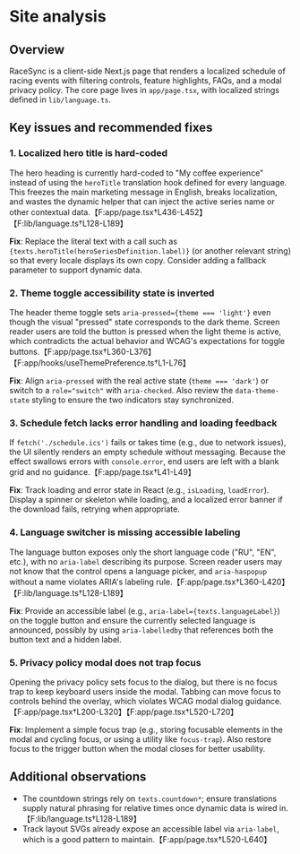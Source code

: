 # Site analysis

## Overview
RaceSync is a client-side Next.js page that renders a localized schedule of racing events with filtering controls, feature highlights, FAQs, and a modal privacy policy. The core page lives in `app/page.tsx`, with localized strings defined in `lib/language.ts`.

## Key issues and recommended fixes

### 1. Localized hero title is hard-coded
The hero heading is currently hard-coded to "My coffee experience" instead of using the `heroTitle` translation hook defined for every language. This freezes the main marketing message in English, breaks localization, and wastes the dynamic helper that can inject the active series name or other contextual data.【F:app/page.tsx†L436-L452】【F:lib/language.ts†L128-L189】

**Fix**: Replace the literal text with a call such as `{texts.heroTitle(heroSeriesDefinition.label)}` (or another relevant string) so that every locale displays its own copy. Consider adding a fallback parameter to support dynamic data.

### 2. Theme toggle accessibility state is inverted
The header theme toggle sets `aria-pressed={theme === 'light'}` even though the visual "pressed" state corresponds to the dark theme. Screen reader users are told the button is pressed when the light theme is active, which contradicts the actual behavior and WCAG's expectations for toggle buttons.【F:app/page.tsx†L360-L376】【F:app/hooks/useThemePreference.ts†L1-L76】

**Fix**: Align `aria-pressed` with the real active state (`theme === 'dark'`) or switch to a `role="switch"` with `aria-checked`. Also review the `data-theme-state` styling to ensure the two indicators stay synchronized.

### 3. Schedule fetch lacks error handling and loading feedback
If `fetch('./schedule.ics')` fails or takes time (e.g., due to network issues), the UI silently renders an empty schedule without messaging. Because the effect swallows errors with `console.error`, end users are left with a blank grid and no guidance.【F:app/page.tsx†L41-L49】

**Fix**: Track loading and error state in React (e.g., `isLoading`, `loadError`). Display a spinner or skeleton while loading, and a localized error banner if the download fails, retrying when appropriate.

### 4. Language switcher is missing accessible labeling
The language button exposes only the short language code ("RU", "EN", etc.), with no `aria-label` describing its purpose. Screen reader users may not know that the control opens a language picker, and `aria-haspopup` without a name violates ARIA's labeling rule.【F:app/page.tsx†L360-L420】【F:lib/language.ts†L128-L189】

**Fix**: Provide an accessible label (e.g., `aria-label={texts.languageLabel}`) on the toggle button and ensure the currently selected language is announced, possibly by using `aria-labelledby` that references both the button text and a hidden label.

### 5. Privacy policy modal does not trap focus
Opening the privacy policy sets focus to the dialog, but there is no focus trap to keep keyboard users inside the modal. Tabbing can move focus to controls behind the overlay, which violates WCAG modal dialog guidance.【F:app/page.tsx†L200-L320】【F:app/page.tsx†L520-L720】

**Fix**: Implement a simple focus trap (e.g., storing focusable elements in the modal and cycling focus, or using a utility like `focus-trap`). Also restore focus to the trigger button when the modal closes for better usability.

## Additional observations
* The countdown strings rely on `texts.countdown*`; ensure translations supply natural phrasing for relative times once dynamic data is wired in.【F:lib/language.ts†L128-L189】
* Track layout SVGs already expose an accessible label via `aria-label`, which is a good pattern to maintain.【F:app/page.tsx†L520-L640】

